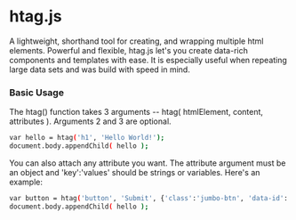 # htag.js
A lightweight, shorthand tool for creating, and wrapping multiple html elements. Powerful and flexible, htag.js let's you create data-rich components and templates with ease. It is especially useful when repeating large data sets and was build with speed in mind.

### Basic Usage
The htag() function takes 3 arguments -- htag( htmlElement, content, attributes ). Arguments 2 and 3 are optional.
```sh
var hello = htag('h1', 'Hello World!');
document.body.appendChild( hello );
```
You can also attach any attribute you want. The attribute argument must be an object and 'key':'values' should be strings or variables. Here's an example:
```sh
var button = htag('button', 'Submit', {'class':'jumbo-btn', 'data-id': productId } );
document.body.appendChild( hello );
```

